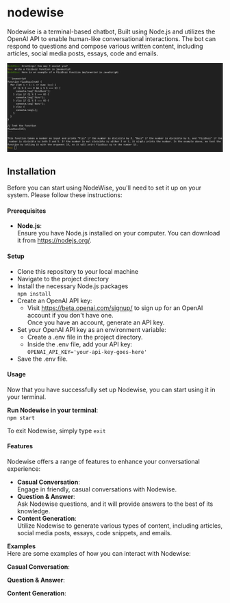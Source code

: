 # nodewise
Nodewise is a terminal-based chatbot, Built using Node.js and utilizes the OpenAI API to enable human-like conversational interactions.  The bot can respond to questions and compose various written content, including articles, social media posts, essays, code and emails.

![Chatbot Screenshot](/images/node_wise.png)

## Installation
Before you can start using NodeWise, you'll need to set it up on your system. Please follow these instructions:

#### Prerequisites
* **Node.js**:  
Ensure you have Node.js installed on your computer. You can download it from https://nodejs.org/.

#### Setup
* Clone this repository to your local machine
* Navigate to the project directory
* Install the necessary Node.js packages  
  `npm install`
* Create an OpenAI API key:
   * Visit https://beta.openai.com/signup/ to sign up for an OpenAI account if you don't have one.  
     Once you have an account, generate an API key.
* Set your OpenAI API key as an environment variable:
   * Create a .env file in the project directory.
   * Inside the .env file, add your API key:  
   `OPENAI_API_KEY='your-api-key-goes-here'`
* Save the .env file.

#### Usage
Now that you have successfully set up Nodewise, you can start using it in your terminal.

**Run Nodewise in your terminal**:  
`npm start`

To exit Nodewise, simply type `exit`

#### Features
Nodewise offers a range of features to enhance your conversational experience:

* **Casual Conversation**:  
  Engage in friendly, casual conversations with Nodewise.
* **Question & Answer**:  
  Ask Nodewise questions, and it will provide answers to the best of its knowledge.
* **Content Generation**:  
  Utilize Nodewise to generate various types of content, including articles, social media posts, essays, code snippets, and emails.
  
**Examples**  
Here are some examples of how you can interact with Nodewise:

**Casual Conversation**:  


**Question & Answer**:  


**Content Generation**:  
